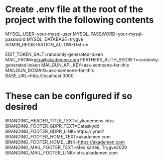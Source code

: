 # Create .env file at the root of the project with the following contents

MYSQL_USER=your-mysql-user
MYSQL_PASSWORD=your-mysql-password
MYSQL_DATABASE=trygve
ADMIN_REGISTRATION_ALLOWED=true

EDIT_TOKEN_SALT=randomly-generated-token
MAIL_FROM=<intra@akademen.com>
FEATHERS_AUTH_SECRET=randomly-generated-token
MAILGUN_API_KEY=ask-someone-for-this
MAILGUN_DOMAIN=ask-someone-for-this
BASE_URL=http://localhost:3000

# These can be configured if so desired

BRANDING_HEADER_TITLE_TEXT=Lykademens intra
BRANDING_FOOTER_GDPR_TEXT=Dataskydd
BRANDING_FOOTER_GDPR_LINK=https://lyran?
BRANDING_FOOTER_HOME_TEXT=akademen.com
BRANDING_FOOTER_HOME_LINK=https://akademen.com
BRANDING_MAIL_FOOTER_TEXT=Med kärlek, Trygve2020
BRANDING_MAIL_FOOTER_LINK=intra.akademen.com
